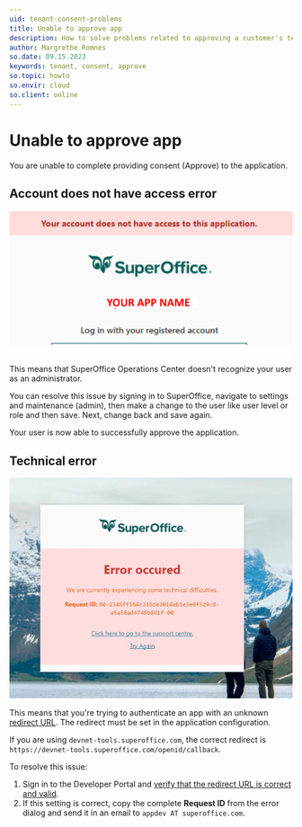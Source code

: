 ```yaml
---
uid: tenant-consent-problems
title: Unable to approve app
description: How to solve problems related to approving a customer's tenant
author: Margrethe Romnes
so.date: 09.15.2023
keywords: tenant, consent, approve
so.topic: howto
so.envir: cloud
so.client: online
---
```


# Unable to approve app

You are unable to complete providing consent (Approve) to the application.

## Account does not have access error

![Account does not have access error -screenshot][img2]

This means that SuperOffice Operations Center doesn't recognize your user as an administrator.

You can resolve this issue by signing in to SuperOffice, navigate to settings and maintenance (admin), then make a change to the user like user level or role and then save. Next, change back and save again.

Your user is now able to successfully approve the application.

## Technical error

![img2 -screenshot][img1]

This means that you're trying to authenticate an app with an unknown [redirect URL][1]. The redirect must be set in the application configuration.

If you are using `devnet-tools.superoffice.com`, the correct redirect is `https://devnet-tools.superoffice.com/openid/callback`.

To resolve this issue:

1. Sign in to the Developer Portal and [verify that the redirect URL is correct and valid][2].
1. If this setting is correct, copy the complete **Request ID** from the error dialog and send it in an email to `appdev AT superoffice.com`.

<!-- Referenced links -->
[1]: ../create-app/config/redirects.md
[2]: ../create-app/config/cors-and-redirection-urls.md

<!-- Referenced images -->
[img1]: media/redirect-consent-error.png
[img2]: media/no-access-error-page.png

